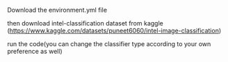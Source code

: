 Download the environment.yml file

then download intel-classification dataset from kaggle (https://www.kaggle.com/datasets/puneet6060/intel-image-classification)

run the code(you can change the classifier type according to your own preference as well)

